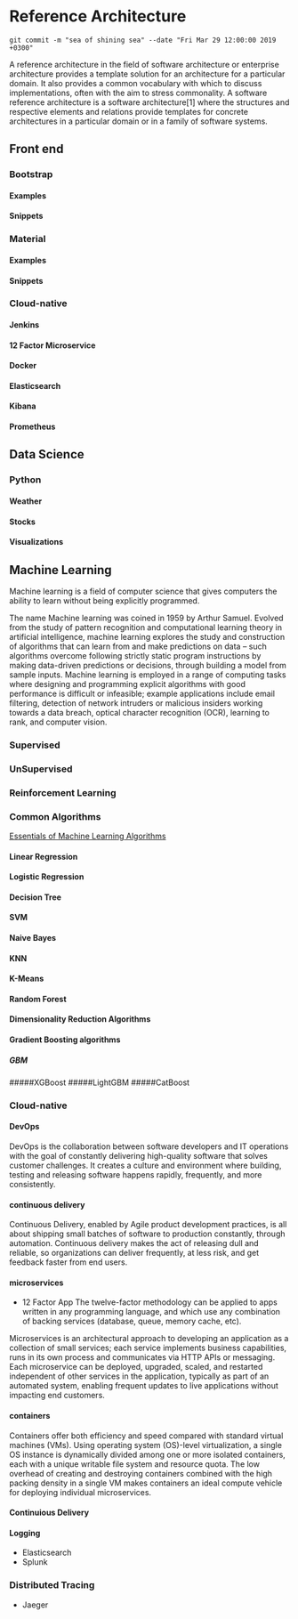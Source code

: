 # Reference Architecture

```
git commit -m "sea of shining sea" --date "Fri Mar 29 12:00:00 2019 +0300"
```
A reference architecture in the field of software architecture or enterprise architecture provides a template solution for an architecture for a particular domain. It also provides a common vocabulary with which to discuss implementations, often with the aim to stress commonality. A software reference architecture is a software architecture[1] where the structures and respective elements and relations provide templates for concrete architectures in a particular domain or in a family of software systems.

## Front end
### Bootstrap
#### Examples
#### Snippets
### Material
#### Examples
#### Snippets

### Cloud-native
#### Jenkins
#### 12 Factor Microservice
#### Docker
#### Elasticsearch
#### Kibana
#### Prometheus

## Data Science
### Python
#### Weather
#### Stocks
#### Visualizations

## Machine Learning
Machine learning is a field of computer science that gives computers the ability to learn without being explicitly programmed.

The name Machine learning was coined in 1959 by Arthur Samuel. Evolved from the study of pattern recognition and computational learning theory in artificial intelligence, machine learning explores the study and construction of algorithms that can learn from and make predictions on data – such algorithms overcome following strictly static program instructions by making data-driven predictions or decisions, through building a model from sample inputs. Machine learning is employed in a range of computing tasks where designing and programming explicit algorithms with good performance is difficult or infeasible; example applications include email filtering, detection of network intruders or malicious insiders working towards a data breach, optical character recognition (OCR), learning to rank, and computer vision.

### Supervised
### UnSupervised
### Reinforcement Learning
### Common Algorithms
[Essentials of Machine Learning Algorithms](https://www.analyticsvidhya.com/blog/2017/09/common-machine-learning-algorithms/)
#### Linear Regression
#### Logistic Regression
#### Decision Tree
#### SVM
#### Naive Bayes
#### KNN
####  K-Means
#### Random Forest
#### Dimensionality Reduction Algorithms
#### Gradient Boosting algorithms
##### GBM
#####XGBoost
#####LightGBM
#####CatBoost

 ### Cloud-native

 #### DevOps

 DevOps is the collaboration between software developers and IT operations with the goal of constantly delivering high-quality software that solves customer challenges. It creates a culture and environment where building, testing and releasing software happens rapidly, frequently, and more consistently.

#### continuous delivery

 Continuous Delivery, enabled by Agile product development practices, is all about shipping small batches of software to production constantly, through automation. Continuous delivery makes the act of releasing dull and reliable, so organizations can deliver frequently, at less risk, and get feedback faster from end users.

#### microservices
* 12 Factor App
The twelve-factor methodology can be applied to apps written in any programming language, and which use any combination of backing services (database, queue, memory cache, etc).

 Microservices is an architectural approach to developing an application as a collection of small services; each service implements business capabilities, runs in its own process and communicates via HTTP APIs or messaging. Each microservice can be deployed, upgraded, scaled, and restarted independent of other services in the application, typically as part of an automated system, enabling frequent updates to live applications without impacting end customers.


#### containers
 Containers offer both efficiency and speed compared with standard virtual machines (VMs). Using operating system (OS)-level virtualization, a single OS instance is dynamically divided among one or more isolated containers, each with a unique writable file system and resource quota. The low overhead of creating and destroying containers combined with the high packing density in a single VM makes containers an ideal compute vehicle for deploying individual microservices.

#### Continuious Delivery
#### Logging
* Elasticsearch
* Splunk

### Distributed Tracing
* Jaeger
